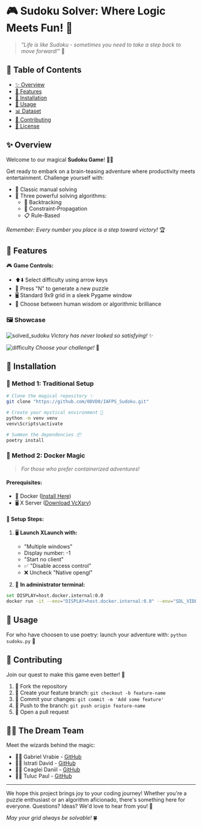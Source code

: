 # 🎮 Sudoku Solver: Where Logic Meets Fun! 🧩

> *"Life is like Sudoku - sometimes you need to take a step back to move forward!"* 🌟

## 📑 Table of Contents

- [✨ Overview](#overview)
- [🎯 Features](#features)
- [🔧 Installation](#installation)
- [🎪 Usage](#usage)
- [📊 Dataset](#dataset)
- [🤝 Contributing](#contributing)
- [📜 License](#license)


## ✨ Overview
Welcome to our magical **Sudoku Game**! 🎩✨ 

Get ready to embark on a brain-teasing adventure where productivity meets entertainment. Challenge yourself with:
- 🎲 Classic manual solving
- 🤖 Three powerful solving algorithms:
  - 🔄 Backtracking
  - 🧠 Constraint-Propagation
  - 📋 Rule-Based

*Remember: Every number you place is a step toward victory!* 🏆

## 🎯 Features

🎮 **Game Controls:**
- ⬆️⬇️ Select difficulty using arrow keys
- 🎲 Press "N" to generate a new puzzle
- 🖥️ Standard 9x9 grid in a sleek Pygame window
- 🤖 Choose between human wisdom or algorithmic brilliance

### 🖼️ Showcase

![solved_sudoku](https://github.com/user-attachments/assets/f0431d6d-b90a-4b36-8295-f6e66a23a74b)
*Victory has never looked so satisfying!* ✨

![difficulty](https://github.com/user-attachments/assets/a5ea398d-a986-4e0d-9a16-bdc050a3b8c6)
*Choose your challenge!* 💪

## 🔧 Installation

### 🌟 Method 1: Traditional Setup

```bash
# Clone the magical repository ✨
git clone "https://github.com/0DVD0/IAFPS_Sudoku.git"

# Create your mystical environment 🔮
python -m venv venv
venv\Scripts\activate

# Summon the dependencies 📦
poetry install
```

### 🐳 Method 2: Docker Magic

> *For those who prefer containerized adventures!*

#### Prerequisites:
- 🐋 Docker ([Install Here](https://docs.docker.com/desktop/setup/install/windows-install/))
- 🖥️ X Server ([Download VcXsrv](https://sourceforge.net/projects/vcxsrv/))

#### 🚀 Setup Steps:

1. 🖥️ **Launch XLaunch with:**
   - "Multiple windows"
   - Display number: -1
   - "Start no client"
   - ✅ "Disable access control"
   - ❌ Uncheck "Native opengl"

2. 🔮 **In administrator terminal:**
```bash
set DISPLAY=host.docker.internal:0.0
docker run -it --env="DISPLAY=host.docker.internal:0.0" --env="SDL_VIDEODRIVER=x11" --env="LIBGL_ALWAYS_INDIRECT=1" --env="PYTHONUNBUFFERED=1" gabriel385/sudoku_solver_v2:latest
```

## 🎪 Usage
For who have choosen to use poetry:
launch your adventure with: `python sudoku.py` 🚀

## 🤝 Contributing

Join our quest to make this game even better! 🌟

1. 🍴 Fork the repository
2. 🌿 Create your feature branch: `git checkout -b feature-name`
3. 💫 Commit your changes: `git commit -m 'Add some feature'`
4. 🚀 Push to the branch: `git push origin feature-name`
5. 🎯 Open a pull request

## 👨‍💻 The Dream Team

Meet the wizards behind the magic:

- 🧙‍♂️ Gabriel Vrabie - [GitHub](https://github.com/GabrielVrabie007)
- 🧙‍♂️ Istrati David - [GitHub](https://github.com/0DVD0)
- 🧙‍♂️ Ceaglei Daniil - [GitHub](https://github.com/danik169/danik169)
- 🧙‍♂️ Tuluc Paul - [GitHub](https://github.com/PaulT2004)

---




We hope this project brings joy to your coding journey! Whether you're a puzzle enthusiast or an algorithm aficionado, there's something here for everyone. Questions? Ideas? We'd love to hear from you! 🌈

*May your grid always be solvable!* 🍀